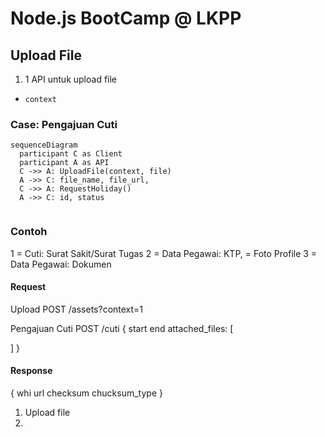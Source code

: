 # Node.js BootCamp @ LKPP

## Upload File

1. 1 API untuk upload file
  - `context`

### Case: Pengajuan Cuti

```mermaid
sequenceDiagram
  participant C as Client
  participant A as API
  C ->> A: UploadFile(context, file)
  A ->> C: file_name, file_url, 
  C ->> A: RequestHoliday()
  A ->> C: id, status 


```


### Contoh

1 = Cuti: Surat Sakit/Surat Tugas
2 = Data Pegawai: KTP, = Foto Profile
3 = Data Pegawai: Dokumen

#### Request

Upload
POST /assets?context=1

Pengajuan Cuti
POST /cuti
{
  start
  end
  attached_files: [

  ]
}
#### Response

{
  whi
  url
  checksum
  chucksum_type
}

1. Upload file
2. 



